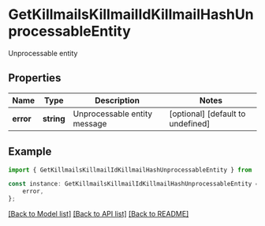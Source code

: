 # GetKillmailsKillmailIdKillmailHashUnprocessableEntity

Unprocessable entity

## Properties

Name | Type | Description | Notes
------------ | ------------- | ------------- | -------------
**error** | **string** | Unprocessable entity message | [optional] [default to undefined]

## Example

```typescript
import { GetKillmailsKillmailIdKillmailHashUnprocessableEntity } from './api';

const instance: GetKillmailsKillmailIdKillmailHashUnprocessableEntity = {
    error,
};
```

[[Back to Model list]](../README.md#documentation-for-models) [[Back to API list]](../README.md#documentation-for-api-endpoints) [[Back to README]](../README.md)

